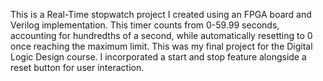 This is a Real-Time stopwatch project I created using an FPGA board and Verilog implementation. This timer counts from 0-59.99 seconds, accounting for hundredths of a second, while automatically resetting to 0 once reaching the maximum limit. This was my final project for the Digital Logic Design course. I incorporated a start and stop feature alongside a reset button for user interaction.
